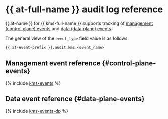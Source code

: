 # {{ at-full-name }} audit log reference

{{ at-name }} for {{ kms-full-name }} supports tracking of [management (control plane) events](../audit-trails/concepts/format.md) and [data (data plane) events](../audit-trails/concepts/format-data-plane.md).

The general view of the `event_type` field value is as follows:

```text
{{ at-event-prefix }}.audit.kms.<event_name>
```

## Management event reference {#control-plane-events}

{% include [kms-events](../_includes/audit-trails/events/kms-events.md) %}

## Data event reference {#data-plane-events}

{% include [kms-events-dp](../_includes/audit-trails/events/kms-events-dp.md) %}
